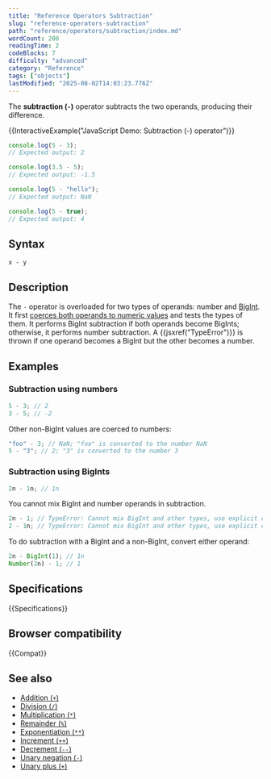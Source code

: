 ```yaml
---
title: "Reference Operators Subtraction"
slug: "reference-operators-subtraction"
path: "reference/operators/subtraction/index.md"
wordCount: 280
readingTime: 2
codeBlocks: 7
difficulty: "advanced"
category: "Reference"
tags: ["objects"]
lastModified: "2025-08-02T14:03:23.776Z"
---
```



The **subtraction (`-`)** operator subtracts the two operands, producing their difference.

{{InteractiveExample("JavaScript Demo: Subtraction (-) operator")}}

```js interactive-example
console.log(5 - 3);
// Expected output: 2

console.log(3.5 - 5);
// Expected output: -1.5

console.log(5 - "hello");
// Expected output: NaN

console.log(5 - true);
// Expected output: 4
```

## Syntax

```js-nolint
x - y
```

## Description

The `-` operator is overloaded for two types of operands: number and [BigInt](/en-US/docs/Web/JavaScript/Reference/Global_Objects/BigInt). It first [coerces both operands to numeric values](/en-US/docs/Web/JavaScript/Guide/Data_structures#numeric_coercion) and tests the types of them. It performs BigInt subtraction if both operands become BigInts; otherwise, it performs number subtraction. A {{jsxref("TypeError")}} is thrown if one operand becomes a BigInt but the other becomes a number.

## Examples

### Subtraction using numbers

```js
5 - 3; // 2
3 - 5; // -2
```

Other non-BigInt values are coerced to numbers:

```js
"foo" - 3; // NaN; "foo" is converted to the number NaN
5 - "3"; // 2; "3" is converted to the number 3
```

### Subtraction using BigInts

```js
2n - 1n; // 1n
```

You cannot mix BigInt and number operands in subtraction.

```js example-bad
2n - 1; // TypeError: Cannot mix BigInt and other types, use explicit conversions
2 - 1n; // TypeError: Cannot mix BigInt and other types, use explicit conversions
```

To do subtraction with a BigInt and a non-BigInt, convert either operand:

```js
2n - BigInt(1); // 1n
Number(2n) - 1; // 1
```

## Specifications

{{Specifications}}

## Browser compatibility

{{Compat}}

## See also

- [Addition (`+`)](/en-US/docs/Web/JavaScript/Reference/Operators/Addition)
- [Division (`/`)](/en-US/docs/Web/JavaScript/Reference/Operators/Division)
- [Multiplication (`*`)](/en-US/docs/Web/JavaScript/Reference/Operators/Multiplication)
- [Remainder (`%`)](/en-US/docs/Web/JavaScript/Reference/Operators/Remainder)
- [Exponentiation (`**`)](/en-US/docs/Web/JavaScript/Reference/Operators/Exponentiation)
- [Increment (`++`)](/en-US/docs/Web/JavaScript/Reference/Operators/Increment)
- [Decrement (`--`)](/en-US/docs/Web/JavaScript/Reference/Operators/Decrement)
- [Unary negation (`-`)](/en-US/docs/Web/JavaScript/Reference/Operators/Unary_negation)
- [Unary plus (`+`)](/en-US/docs/Web/JavaScript/Reference/Operators/Unary_plus)
